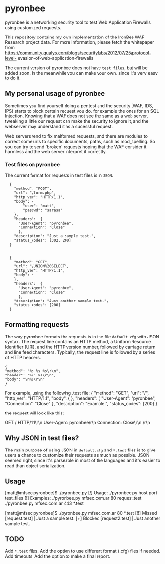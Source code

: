 pyronbee
============

pyronbee is a networking security tool to test Web Application Firewalls using
customized requests. 

This repository contains my own implementation of the IronBee WAF Research
project data. For more information, please fetch the whitepaper from
https://community.qualys.com/blogs/securitylabs/2012/07/25/protocol-level-
evasion-of-web-application-firewalls

The current version of pyronbee does not have `test files`, but will be added
soon. In the meanwhile you can make your own, since it's very easy to do it.

## My personal usage of pyronbee

Sometimes you find yourself doing a pentest and the security (WAF, IDS, IPS)
starts to block certain request you do, for example the ones for an SQL
Injection. Knowing that a WAF does not see the same as a web server, tweaking a
little our request can make the security to ignore it, and the webserver may
understand it as a sucessful request.

Web servers tend to fix malformed requests, and there are modules to correct
some urls to specific documents, paths, such as mod_spelling. So you can try
to send 'broken' requests hoping that the WAF consider it harmless and the web
server interpret it correctly.

### Test files on pyronbee

The current format for requests in test files is in `JSON`.

      {
        "method": "POST",
        "url": "/form.php",
        "http_ver": "HTTP/1.1",
        "body": {
            "user": "matt",
            "passwd": "sarasa"
        }, 
        "headers":  {
          "User-Agent": "pyronbee",
          "Connection": "Close"
          },
        "description": "Just a sample test.",
        "status_codes": [302, 200]
      }


      {
        "method": "GET",
        "url": "/UNION%20SELECT",
        "http_ver": "HTTP/1.1",
        "body": {
        }, 
        "headers":  {
          "User-Agent": "pyronbee",
          "Connection": "Close"
          },
        "description": "Just another sample test.",
        "status_codes": [200]
      }


## Formatting requests 

The way pyronbee formats the requests is in the file `default.cfg` with JSON
syntax. The request line contains an HTTP method, a Uniform Resource Identifier
(URI), and the HTTP version number, followed by carriage return and line feed
characters. Typically, the request line is followed by a series of HTTP headers.


    {
    "method": "%s %s %s\r\n",
    "header": "%s: %s\r\n",
    "body": "\n%s\r\n"
    }

For example, using the following .test file:
      {
        "method": "GET",
        "url": "/",
        "http_ver": "HTTP/1.1",
        "body": {
        }, 
        "headers":  {
          "User-Agent": "pyronbee",
          "Connection": "Close"
          },
        "description": "Example.",
        "status_codes": [200]
      }

the request will look like this:


  GET / HTTP/1.1\r\n
  User-Agent: pyronbee\r\n
  Connection: Close\r\n
  \r\n


## Why JSON in test files?

The main purpose of using JSON in `default.cfg` and `*.test` files is to give
users a chance to customize their requests as much as possible. JSON seemed
right, since it's parseable in most of the languages and it's easier to read
than object serialization.

## Usage

  [matt@mfsec pyronbee]$ ./pyronbee.py
  [!] Usage: ./pyronbee.py host port test_files
  [!] Examples:
     ./pyronbee.py mfsec.com.ar 80 request.test
     ./pyronbee.py mfsec.com.ar 443 *.test

  [matt@mfsec pyronbee]$ ./pyronbee.py mfsec.com.ar 80 *.test
  [!!] Missed [request.test] | Just a sample test.
  [+] Blocked [request2.test] | Just another sample test.


## TODO
Add `*.test` files.
Add the option to use different format (.cfg) files if needed.
Add timeouts.
Add the option to make a final report.
